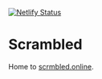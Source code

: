 [![Netlify Status](https://api.netlify.com/api/v1/badges/695c9e45-f767-497e-bfb7-a9683495ce43/deploy-status)](https://app.netlify.com/sites/scrambled/deploys)

# Scrambled
Home to [scrmbled.online](https://scrambled.netlify.app).
